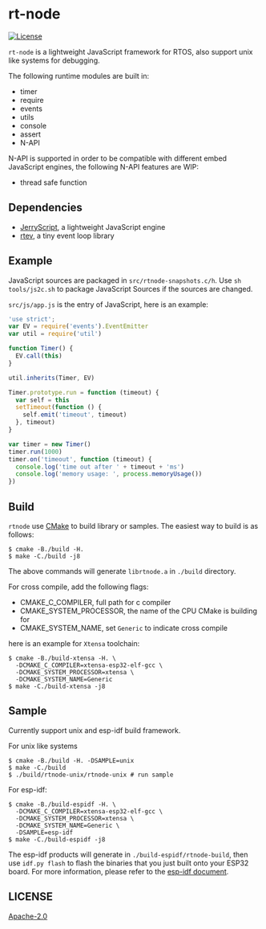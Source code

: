 # rt-node
[![License](https://img.shields.io/badge/licence-Apache%202.0-brightgreen.svg?style=flat)](LICENSE)

`rt-node` is a lightweight JavaScript framework for RTOS, also support unix like systems for debugging.

The following runtime modules are built in:
- timer
- require
- events
- utils
- console
- assert
- N-API

N-API is supported in order to be compatible with different embed JavaScript engines, the following N-API features are WIP:
- thread safe function

## Dependencies

- [JerryScript](./deps/jerryscript), a lightweight JavaScript engine
- [rtev](./deps/rtev), a tiny event loop library

## Example

JavaScript sources are packaged in `src/rtnode-snapshots.c/h`. Use `sh tools/js2c.sh` to package JavaScript Sources if the sources are changed.

`src/js/app.js` is the entry of JavaScript, here is an example:

```javascript
'use strict';
var EV = require('events').EventEmitter
var util = require('util')

function Timer() {
  EV.call(this)
}

util.inherits(Timer, EV)

Timer.prototype.run = function (timeout) {
  var self = this
  setTimeout(function () {
    self.emit('timeout', timeout)
  }, timeout)
}

var timer = new Timer()
timer.run(1000)
timer.on('timeout', function (timeout) {
  console.log('time out after ' + timeout + 'ms')
  console.log('memory usage: ', process.memoryUsage())
})

```

## Build

`rtnode` use [CMake](https://cmake.org) to build library or samples. The easiest way to build is as follows:

```shell
$ cmake -B./build -H.
$ make -C./build -j8
```

The above commands will generate `librtnode.a` in `./build` directory.

For cross compile, add the following flags:
- CMAKE_C_COMPILER, full path for c compiler
- CMAKE_SYSTEM_PROCESSOR, the name of the CPU CMake is building for
- CMAKE_SYSTEM_NAME, set `Generic` to indicate cross compile

here is an example for `Xtensa` toolchain:

```shell
$ cmake -B./build-xtensa -H. \
  -DCMAKE_C_COMPILER=xtensa-esp32-elf-gcc \
  -DCMAKE_SYSTEM_PROCESSOR=xtensa \
  -DCMAKE_SYSTEM_NAME=Generic
$ make -C./build-xtensa -j8
```
 
## Sample

Currently support unix and esp-idf build framework.

For unix like systems
```shell
$ cmake -B./build -H. -DSAMPLE=unix
$ make -C./build
$ ./build/rtnode-unix/rtnode-unix # run sample
```

For esp-idf:
```shell
$ cmake -B./build-espidf -H. \
  -DCMAKE_C_COMPILER=xtensa-esp32-elf-gcc \
  -DCMAKE_SYSTEM_PROCESSOR=xtensa \
  -DCMAKE_SYSTEM_NAME=Generic \
  -DSAMPLE=esp-idf
$ make -C./build-espidf -j8
```

The esp-idf products will generate in `./build-espidf/rtnode-build`, then use `idf.py flash` to flash the binaries that you just built onto your ESP32 board. For more information, please refer to the [esp-idf document](https://docs.espressif.com/projects/esp-idf/en/latest/get-started/#step-9-flash-onto-the-device).

## LICENSE

[Apache-2.0](./LICENSE.md)
